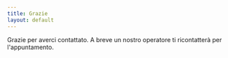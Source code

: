 ```yaml
---
title: Grazie
layout: default
---
```


Grazie per averci contattato. A breve un nostro operatore ti ricontatterà per l'appuntamento.

